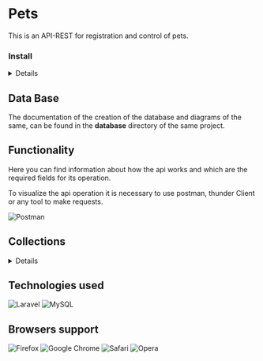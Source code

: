 # Pets

This is an API-REST for registration and control of pets.

### Install

<details>
    
1 - Create a database in mysql with the name pets.

2 - The repository is downloaded.

3 - The following command is executed:
```
composer install
```
command to install the dependencies.

4 - Rename the .env.template file to .env and modify the database connection environment variables such as user, password, port and database name.

5 - Execute the following command to add the tables and columns to the database
```
php artisan migrate
```
6 - Run php server with laravel using the following command
```
php artisan serve
```
7 - To access the data we place the following addresses in our browser.

</details>

## Data Base
The documentation of the creation of the database and diagrams of the same, can be found in the **database** directory of the same project.

## Functionality

Here you can find information about how the api works and which are the required fields for its operation.

To visualize the api operation it is necessary to use postman, thunder Client or any tool to make requests.

![Postman](https://img.shields.io/badge/Postman-FF6C37?style=for-the-badge&logo=postman&logoColor=white)

## Collections

<details>

<br/>
In the case of the parameters, {id} is replaced by the id number of the record to be managed.
    
### Categories Collections
```
GET    http://localhost:8000/api/categories                 // Search all records

GET    http://localhost:8000/api/category/{id}              // Search record for id

POST   http://localhost:8000/api/category                   // Add record 

PUT     http://localhost:8000/api/category/{id}             // Update record existing

DELETE  http://localhost:8000/api/category/{id}             // Delete record existing
```

In order to manage the **categories** we need to send you the following **params**:

<details>
    
### Create and Update Categories
~~~
{
    "name": "example" (string - required)
}
~~~
    
</details>

### Tags Collections
```
GET    http://localhost:8000/api/tags                   // Search all records

GET    http://localhost:8000/api/tag/{id}              // Search record for id

POST   http://localhost:8000/api/tag                   // Add record 

PUT     http://localhost:8000/api/tag/{id}             // Update record existing

DELETE  http://localhost:8000/api/tag/{id}             // Delete record existing
```

In order to manage the **tags** we need to send you the following **params**:

<details>
    
### Create and Update Tags
~~~
{
    "name": "example" (string - required)
}
~~~
    
</details>

### Pets Collections
```
GET     http://localhost:8000/api/pet/{id}                  //  Find pet by ID 

GET     http://localhost:8000/api/pet/findByStatus          //  Finds Pets by Status

POST    http://localhost:8000/api/pet                       //  Create new records

PUT     http://localhost:8000/api/pet                       //  Update record existing

DELETE  http://localhost:8000/api/pet/{id}                  //  Delete record existing
```

In order to manage the **technicians** we need to send you the following **params**:

<details>
    
### Create and Update Pets
~~~
{
    "name": "example"       (string - required)
    "category_fk": 1        (integer - required)
    "photoUrls": "example"  (string - required)
    "tag_fk": 1             (integer - required)
    "status": "available"   (string - required) (Accept: available, pending, sold)
}
~~~
    
### Search for Status
~~~
{
    "status": "available"   (string - required) (Accept: available, pending, sold)
}
~~~
    
</details>
</details>
    
## Technologies used

![Laravel](https://img.shields.io/badge/laravel-%23FF2D20.svg?style=for-the-badge&logo=laravel&logoColor=white)
![MySQL](https://img.shields.io/badge/mysql-%2300f.svg?style=for-the-badge&logo=mysql&logoColor=white)

## Browsers support

![Firefox](https://img.shields.io/badge/Firefox-FF7139?style=for-the-badge&logo=Firefox-Browser&logoColor=white)
![Google Chrome](https://img.shields.io/badge/Google%20Chrome-4285F4?style=for-the-badge&logo=GoogleChrome&logoColor=white)
![Safari](https://img.shields.io/badge/Safari-000000?style=for-the-badge&logo=Safari&logoColor=white)
![Opera](https://img.shields.io/badge/Opera-FF1B2D?style=for-the-badge&logo=Opera&logoColor=white)
